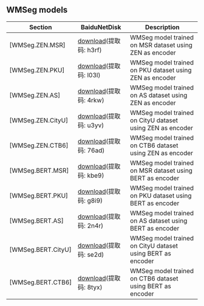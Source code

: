 ## WMSeg models

| Section | BaiduNetDisk | Description |
|-|-|-|
|[WMSeg.ZEN.MSR]| [download](https://pan.baidu.com/s/1BA5hOflRE_fzbvgzwZEE5w)(提取码: h3rf)| WMSeg model trained on MSR dataset using ZEN as encoder |
|[WMSeg.ZEN.PKU]| [download](https://pan.baidu.com/s/1MjD0zPbA7nFWXZpHdJV-Vg)(提取码: l03l)| WMSeg model trained on PKU dataset using ZEN as encoder |
|[WMSeg.ZEN.AS]| [download](https://pan.baidu.com/s/1vB3X7i0v1hS49A20zimnig)(提取码: 4rkw)| WMSeg model trained on AS dataset using ZEN as encoder |
|[WMSeg.ZEN.CityU]| [download](https://pan.baidu.com/s/1EGvrXRDlWkYlTuzSJCB3Zw)(提取码: u3yv)| WMSeg model trained on CityU dataset using ZEN as encoder |
|[WMSeg.ZEN.CTB6]| [download](https://pan.baidu.com/s/16yKvQ8RPSHfa6frLqf5MLQ)(提取码: 76ad)| WMSeg model trained on CTB6 dataset using ZEN as encoder |
|[WMSeg.BERT.MSR]| [download](https://pan.baidu.com/s/1ytJ-LbVwpOgQ30teX1VsXg)(提取码: kbe9)| WMSeg model trained on MSR dataset using BERT as encoder |
|[WMSeg.BERT.PKU]| [download](https://pan.baidu.com/s/1kCe3rxSxhH6aklBh2EEsNQ)(提取码: g8i9)| WMSeg model trained on PKU dataset using BERT as encoder |
|[WMSeg.BERT.AS]| [download](https://pan.baidu.com/s/1sZRgvn5wV4hFaivwQNFAlA)(提取码: 2n4r)| WMSeg model trained on AS dataset using BERT as encoder |
|[WMSeg.BERT.CityU]| [download](https://pan.baidu.com/s/1Ff6IYdpOM0HBMHU34xkwRQ)(提取码: se2d)| WMSeg model trained on CityU dataset using BERT as encoder |
|[WMSeg.BERT.CTB6]| [download](https://pan.baidu.com/s/1fbihSndfSxNIiEnZVdZNgQ)(提取码: 8tyx)| WMSeg model trained on CTB6 dataset using BERT as encoder |


